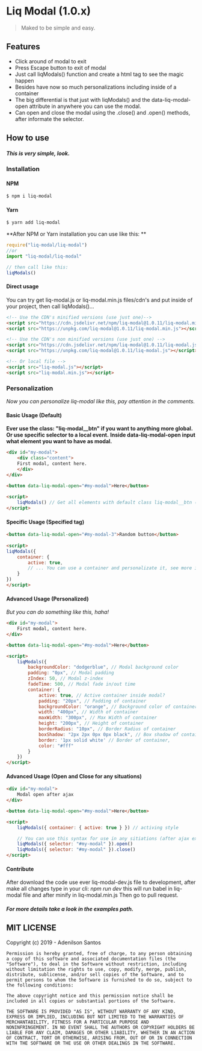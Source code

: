 # Liq Modal (1.0.x)
> Maked to be simple and easy.

## Features
- Click around of modal to exit
- Press Escape button to exit of modal
- Just call liqModals() function and create a html tag to see the magic happen
- Besides have now so much personalizations including inside of a container
- The big differential is that just with liqModals() and the data-liq-modal-open attribute in anywhere you can use the modal.
- Can open and close the modal using the .close() and .open() methods, after informate the selector.

## How to use
##### This is very simple, look.

### Installation
#### NPM
```sh
$ npm i liq-modal
```
#### Yarn
```sh
$ yarn add liq-modal
```

**After NPM or Yarn installation you can use like this: **
```js
require("liq-modal/liq-modal")
//or
import "liq-modal/liq-modal"

// then call like this: 
liqModals()
```

#### Direct usage
You can try get liq-modal.js or liq-modal.min.js files/cdn's and put inside of your project, then call liqModals()...
```html
<!-- Use the CDN's minified versions (use just one)-->
<script src="https://cdn.jsdelivr.net/npm/liq-modal@1.0.11/liq-modal.min.js"></script>
<script src="https://unpkg.com/liq-modal@1.0.11/liq-modal.min.js"></script>

<!-- Use the CDN's non minified versions (use just one) -->
<script src="https://cdn.jsdelivr.net/npm/liq-modal@1.0.11/liq-modal.js"></script>
<script src="https://unpkg.com/liq-modal@1.0.11/liq-modal.js"></script>

<!-- Or local file -->
<script src="liq-modal.js"></script>
<script src="liq-modal.min.js"></script>
```

### Personalization
*Now you can personalize liq-modal like this, pay attention in the comments.*
#### Basic Usage (Default)
**Ever use the class: "liq-modal__btn" if you want to anything more global.**
**Or use specific selector to a local event.**
**Inside data-liq-modal-open input what element you want to have as modal.**
```html
<div id="my-modal">
	<div class="content">
	First modal, content here.
	</div>
</div>
  
<button data-liq-modal-open="#my-modal">Here</button>

<script>
	liqModals() // Get all elements with default class liq-modal__btn (Global)
</script>
```

#### Specific Usage (Specified tag)

```html
<button data-liq-modal-open="#my-modal-3">Random button</button>
  
<script>
liqModals({
	container: {
    	active: true,
		// ... You can use a container and personalizate it, see more in advanced use.
	}
})
</script>
```

#### Advanced Usage (Personalized)
*But you can do something like this, haha!*
```html
<div id="my-modal">
	First modal, content here.
</div>

<button data-liq-modal-open="#my-modal">Here</button>

<script>
	liqModals({
		backgroundColor: "dodgerblue", // Modal background color
		padding: "0px", // Modal padding
		zIndex: 50, // Modal z-index
		fadeTime: 500, // Modal fade in/out time
		container: {
			active: true, // Active container inside modal?
			padding: "20px", // Padding of container
			backgroundColor: "orange", // Background color of container
			width: "400px", // Width of container
			maxWidth: "300px", // Max Width of container
			height: "200px", // Height of container
			borderRadius: "10px", // Border Radius of container
			boxShadow: "2px 2px 0px 0px black", // Box shadow of container 
			border: '1px solid white' // Border of container,
			color: "#fff"
		}
	})
</script>
```

#### Advanced Usage (Open and Close for any situations)

```html
<div id="my-modal">
	Modal open after ajax
</div>

<button data-liq-modal-open="#my-modal">Here</button>

<script>
	liqModals({ container: { active: true } }) // activing style

	// You can use this syntax for use in any sitiations (after ajax example)
	liqModals({ selector: "#my-modal" }).open()
	liqModals({ selector: "#my-modal" }).close()
</script>
```

#### Contribute

After download the code use ever liq-modal-dev.js file to development, after make all changes type in your cli: *npm run dev* this will run babel in liq-modal file and after minify in liq-modal.min.js 
Then go to pull request.

##### For more details take a look in the examples path.

## MIT LICENSE

Copyright (c) 2019 - Adenilson Santos
```
Permission is hereby granted, free of charge, to any person obtaining
a copy of this software and associated documentation files (the
"Software"), to deal in the Software without restriction, including
without limitation the rights to use, copy, modify, merge, publish,
distribute, sublicense, and/or sell copies of the Software, and to
permit persons to whom the Software is furnished to do so, subject to
the following conditions:

The above copyright notice and this permission notice shall be
included in all copies or substantial portions of the Software.

THE SOFTWARE IS PROVIDED "AS IS", WITHOUT WARRANTY OF ANY KIND,
EXPRESS OR IMPLIED, INCLUDING BUT NOT LIMITED TO THE WARRANTIES OF
MERCHANTABILITY, FITNESS FOR A PARTICULAR PURPOSE AND
NONINFRINGEMENT. IN NO EVENT SHALL THE AUTHORS OR COPYRIGHT HOLDERS BE
LIABLE FOR ANY CLAIM, DAMAGES OR OTHER LIABILITY, WHETHER IN AN ACTION
OF CONTRACT, TORT OR OTHERWISE, ARISING FROM, OUT OF OR IN CONNECTION
WITH THE SOFTWARE OR THE USE OR OTHER DEALINGS IN THE SOFTWARE.
```